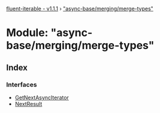 [fluent-iterable - v1.1.1](../README.md) › ["async-base/merging/merge-types"](_async_base_merging_merge_types_.md)

# Module: "async-base/merging/merge-types"

## Index

### Interfaces

* [GetNextAsyncIterator](../interfaces/_async_base_merging_merge_types_.getnextasynciterator.md)
* [NextResult](../interfaces/_async_base_merging_merge_types_.nextresult.md)
